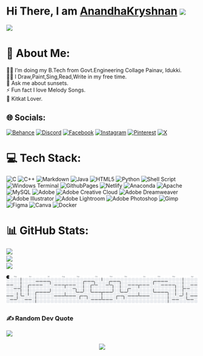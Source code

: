<h1>Hi There, I am <a href="https://anandhakryshnan.github.io/" target="_blank">AnandhaKryshnan</a>
<img src="https://media.giphy.com/media/hvRJCLFzcasrR4ia7z/giphy.gif" width="32"></h1>



<img src="https://tenor.com/view/anime-gif-discord-gif-21956062.gif">

# 💫 About Me:
👨‍💻 I’m doing my B.Tech from Govt.Engineering Collage Painav, Idukki.<br>💪🏼 I Draw,Paint,Sing,Read,Write in my free time.<br>💬 Ask me about sunsets.<br>⚡ Fun fact I love Melody Songs.<br>🍫 Kitkat Lover.


## 🌐 Socials:
[![Behance](https://img.shields.io/badge/Behance-1769ff?logo=behance&logoColor=white)](https://behance.net/anandha_kryshnan) [![Discord](https://img.shields.io/badge/Discord-%237289DA.svg?logo=discord&logoColor=white)](https://discord.gg/690485546342023188) [![Facebook](https://img.shields.io/badge/Facebook-%231877F2.svg?logo=Facebook&logoColor=white)](https://facebook.com/Anandhakryshnan) [![Instagram](https://img.shields.io/badge/Instagram-%23E4405F.svg?logo=Instagram&logoColor=white)](https://instagram.com/Anandhakryshnan) [![Pinterest](https://img.shields.io/badge/Pinterest-%23E60023.svg?logo=Pinterest&logoColor=white)](https://pinterest.com/anandhakryshnan) [![X](https://img.shields.io/badge/X-black.svg?logo=X&logoColor=white)](https://x.com/anandhakryshnan)

# 💻 Tech Stack:
![C](https://img.shields.io/badge/c-%2300599C.svg?style=flat&logo=c&logoColor=white) ![C++](https://img.shields.io/badge/c++-%2300599C.svg?style=flat&logo=c%2B%2B&logoColor=white) ![Markdown](https://img.shields.io/badge/markdown-%23000000.svg?style=flat&logo=markdown&logoColor=white) ![Java](https://img.shields.io/badge/java-%23ED8B00.svg?style=flat&logo=openjdk&logoColor=white) ![HTML5](https://img.shields.io/badge/html5-%23E34F26.svg?style=flat&logo=html5&logoColor=white) ![Python](https://img.shields.io/badge/python-3670A0?style=flat&logo=python&logoColor=ffdd54) ![Shell Script](https://img.shields.io/badge/shell_script-%23121011.svg?style=flat&logo=gnu-bash&logoColor=white) ![Windows Terminal](https://img.shields.io/badge/Windows%20Terminal-%234D4D4D.svg?style=flat&logo=windows-terminal&logoColor=white) ![GithubPages](https://img.shields.io/badge/github%20pages-121013?style=flat&logo=github&logoColor=white) ![Netlify](https://img.shields.io/badge/netlify-%23000000.svg?style=flat&logo=netlify&logoColor=#00C7B7) ![Anaconda](https://img.shields.io/badge/Anaconda-%2344A833.svg?style=flat&logo=anaconda&logoColor=white) ![Apache](https://img.shields.io/badge/apache-%23D42029.svg?style=flat&logo=apache&logoColor=white) ![MySQL](https://img.shields.io/badge/mysql-%2300000f.svg?style=flat&logo=mysql&logoColor=white) ![Adobe](https://img.shields.io/badge/adobe-%23FF0000.svg?style=flat&logo=adobe&logoColor=white) ![Adobe Creative Cloud](https://img.shields.io/badge/Adobe%20Creative%20Cloud-DA1F26.svg?style=flat&logo=Adobe%20Creative%20Cloud&logoColor=white) ![Adobe Dreamweaver](https://img.shields.io/badge/Adobe%20Dreamweaver-FF61F6.svg?style=flat&logo=Adobe%20Dreamweaver&logoColor=white) ![Adobe Illustrator](https://img.shields.io/badge/adobe%20illustrator-%23FF9A00.svg?style=flat&logo=adobe%20illustrator&logoColor=white) ![Adobe Lightroom](https://img.shields.io/badge/Adobe%20Lightroom-31A8FF.svg?style=flat&logo=Adobe%20Lightroom&logoColor=white) ![Adobe Photoshop](https://img.shields.io/badge/adobe%20photoshop-%2331A8FF.svg?style=flat&logo=adobe%20photoshop&logoColor=white) ![Gimp](https://img.shields.io/badge/Gimp-657D8B?style=flat&logo=gimp&logoColor=FFFFFF) ![Figma](https://img.shields.io/badge/figma-%23F24E1E.svg?style=flat&logo=figma&logoColor=white) ![Canva](https://img.shields.io/badge/Canva-%2300C4CC.svg?style=flat&logo=Canva&logoColor=white) ![Docker](https://img.shields.io/badge/docker-%230db7ed.svg?style=flat&logo=docker&logoColor=white)


# 📊 GitHub Stats:
![](https://github-readme-stats.vercel.app/api?username=Anandhakryshnan&theme=dark&hide_border=false&include_all_commits=false&count_private=false)<br/>
![](https://github-readme-streak-stats.herokuapp.com/?user=Anandhakryshnan&theme=dark&hide_border=false)<br/>
![](https://github-readme-stats.vercel.app/api/top-langs/?username=Anandhakryshnan&theme=dark&hide_border=false&include_all_commits=false&count_private=false&layout=compact)

<picture>
<source media="(prefers-color-scheme: dark)" srcset="https://raw.githubusercontent.com/anandhakryshnan/anandhakryshnan/output/pacman-contribution-graph-dark.svg">
<img alt="pacman contribution graph" src="https://raw.githubusercontent.com/anandhakryshnan/anandhakryshnan/output/pacman-contribution-graph.svg">
</picture>


### ✍️ Random Dev Quote
![](https://quotes-github-readme.vercel.app/api?type=horizontal&theme=dark)


<div align="center">
<img src="https://komarev.com/ghpvc/?username=anandhakryshnan
&&style=flat-square" align="center" />
</div>  




<!-- Proudly created by AnandhaKryshnan -->
